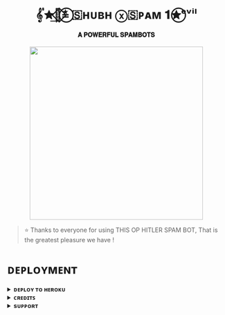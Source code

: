 <h1 align="center"><b>𝄟✮͢🦋⃟≛⃝ 🇸ʜᴜʙʜ ⓧ🇸ᴘᴀᴍ 𝟏✮⃝ᵉᵛⁱˡ</b></h1>

<h4 align="center"> 𝐀 𝐏𝐎𝐖𝐄𝐑𝐅𝐔𝐋 𝐒𝐏𝐀𝐌𝐁𝐎𝐓𝐒</h4>

<p align="center"><a href="https://t.me/ItzExStar"><img src="https://te.legra.ph/file/9c3991027a851d484b75c.jpg" width="400"></a></p>


> ⭐️ Thanks to everyone for using THIS OP HITLER SPAM BOT, That is the greatest pleasure we have !


# ᴅᴇᴘʟᴏʏᴍᴇɴᴛ


<details>
<summary><b>ᴅᴇᴘʟᴏʏ ᴛᴏ ʜᴇʀᴏᴋᴜ</b></summary>
<br>

- ⚠️ Do not forget to fork this repo. Else error can occur in deployment.

[![Deploy](https://www.herokucdn.com/deploy/button.svg)](https://dashboard.heroku.com/new?template=https://github.com/Shubxspam/TheBotSpam)
  
</details>


<details>
<summary><b>ᴄʀᴇᴅɪᴛꜱ</b></summary>
<br>

# ᴄʀᴇᴅɪᴛꜱ 🖤

- [𝐏ʏᴛʜᴏɴ](https://github.com/ItZxSTaR)
</details>

<details>
<summary><b>sᴜᴘᴘᴏʀᴛ</b></summary>
<br>

# ꜱᴜᴘᴘᴏʀᴛ ✨
<a href="https://t.me/TheAltron"><img src="https://img.shields.io/badge/Join-Telegram%20Channel-red.svg?logo=Telegram"></a>

</details>
